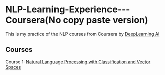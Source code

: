 # NLP-Learning-Experience---Coursera(No copy paste version) 

This is my practice of the NLP courses from Coursera by [DeepLearning AI](https://www.deeplearning.ai/)

## Courses 

Course 1: [Natural Language Processing with Classification and Vector Spaces](https://www.coursera.org/learn/classification-vector-spaces-in-nlp)
